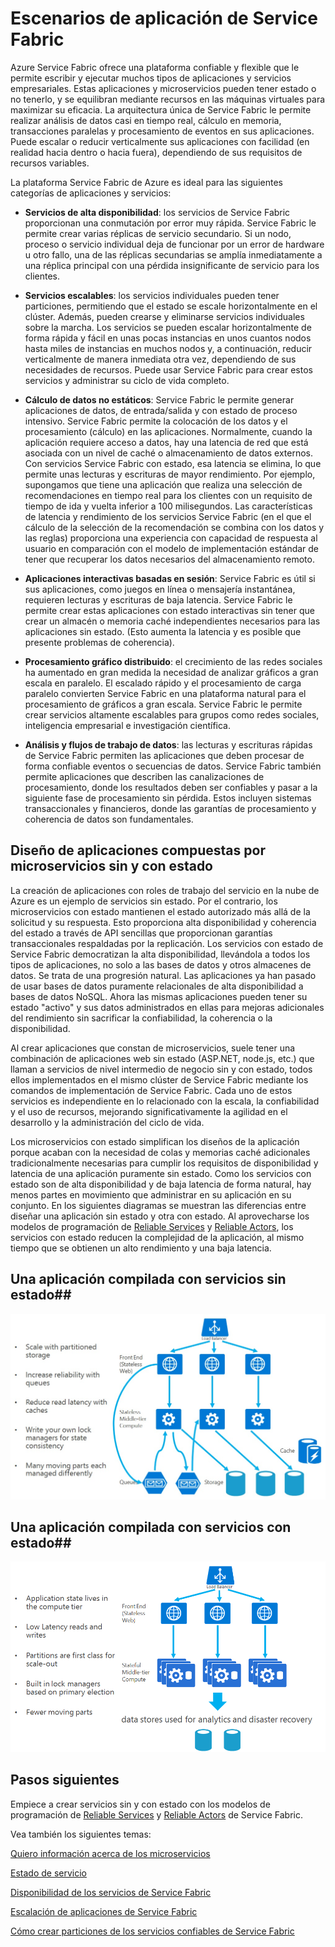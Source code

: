 <properties
   pageTitle="Escenarios de aplicación de Service Fabric | Microsoft Azure"
   description="Información general de las categorías de las aplicaciones de nube en Service Fabric. Describe el diseño de la aplicación que usa servicios con estado y sin estado."
   services="service-fabric"
   documentationCenter=".net"
   authors="msfussell"
   manager="timlt"
   editor=""/>

<tags
   ms.service="service-fabric"
   ms.devlang="dotnet"
   ms.topic="article"
   ms.tgt_pltfrm="NA"
   ms.workload="NA"
   ms.date="11/30/2015"
   ms.author="mfussell"/>

# Escenarios de aplicación de Service Fabric

Azure Service Fabric ofrece una plataforma confiable y flexible que le permite escribir y ejecutar muchos tipos de aplicaciones y servicios empresariales. Estas aplicaciones y microservicios pueden tener estado o no tenerlo, y se equilibran mediante recursos en las máquinas virtuales para maximizar su eficacia. La arquitectura única de Service Fabric le permite realizar análisis de datos casi en tiempo real, cálculo en memoria, transacciones paralelas y procesamiento de eventos en sus aplicaciones. Puede escalar o reducir verticalmente sus aplicaciones con facilidad (en realidad hacia dentro o hacia fuera), dependiendo de sus requisitos de recursos variables.

La plataforma Service Fabric de Azure es ideal para las siguientes categorías de aplicaciones y servicios:

- **Servicios de alta disponibilidad**: los servicios de Service Fabric proporcionan una conmutación por error muy rápida. Service Fabric le permite crear varias réplicas de servicio secundario. Si un nodo, proceso o servicio individual deja de funcionar por un error de hardware u otro fallo, una de las réplicas secundarias se amplía inmediatamente a una réplica principal con una pérdida insignificante de servicio para los clientes.

- **Servicios escalables**: los servicios individuales pueden tener particiones, permitiendo que el estado se escale horizontalmente en el clúster. Además, pueden crearse y eliminarse servicios individuales sobre la marcha. Los servicios se pueden escalar horizontalmente de forma rápida y fácil en unas pocas instancias en unos cuantos nodos hasta miles de instancias en muchos nodos y, a continuación, reducir verticalmente de manera inmediata otra vez, dependiendo de sus necesidades de recursos. Puede usar Service Fabric para crear estos servicios y administrar su ciclo de vida completo.

- **Cálculo de datos no estáticos**: Service Fabric le permite generar aplicaciones de datos, de entrada/salida y con estado de proceso intensivo. Service Fabric permite la colocación de los datos y el procesamiento (cálculo) en las aplicaciones. Normalmente, cuando la aplicación requiere acceso a datos, hay una latencia de red que está asociada con un nivel de caché o almacenamiento de datos externos. Con servicios Service Fabric con estado, esa latencia se elimina, lo que permite unas lecturas y escrituras de mayor rendimiento. Por ejemplo, supongamos que tiene una aplicación que realiza una selección de recomendaciones en tiempo real para los clientes con un requisito de tiempo de ida y vuelta inferior a 100 milisegundos. Las características de latencia y rendimiento de los servicios Service Fabric (en el que el cálculo de la selección de la recomendación se combina con los datos y las reglas) proporciona una experiencia con capacidad de respuesta al usuario en comparación con el modelo de implementación estándar de tener que recuperar los datos necesarios del almacenamiento remoto.

- **Aplicaciones interactivas basadas en sesión**: Service Fabric es útil si sus aplicaciones, como juegos en línea o mensajería instantánea, requieren lecturas y escrituras de baja latencia. Service Fabric le permite crear estas aplicaciones con estado interactivas sin tener que crear un almacén o memoria caché independientes necesarios para las aplicaciones sin estado. (Esto aumenta la latencia y es posible que presente problemas de coherencia).

- **Procesamiento gráfico distribuido**: el crecimiento de las redes sociales ha aumentado en gran medida la necesidad de analizar gráficos a gran escala en paralelo. El escalado rápido y el procesamiento de carga paralelo convierten Service Fabric en una plataforma natural para el procesamiento de gráficos a gran escala. Service Fabric le permite crear servicios altamente escalables para grupos como redes sociales, inteligencia empresarial e investigación científica.

- **Análisis y flujos de trabajo de datos**: las lecturas y escrituras rápidas de Service Fabric permiten las aplicaciones que deben procesar de forma confiable eventos o secuencias de datos. Service Fabric también permite aplicaciones que describen las canalizaciones de procesamiento, donde los resultados deben ser confiables y pasar a la siguiente fase de procesamiento sin pérdida. Estos incluyen sistemas transaccionales y financieros, donde las garantías de procesamiento y coherencia de datos son fundamentales.

## Diseño de aplicaciones compuestas por microservicios sin y con estado
La creación de aplicaciones con roles de trabajo del servicio en la nube de Azure es un ejemplo de servicios sin estado. Por el contrario, los microservicios con estado mantienen el estado autorizado más allá de la solicitud y su respuesta. Esto proporciona alta disponibilidad y coherencia del estado a través de API sencillas que proporcionan garantías transaccionales respaldadas por la replicación. Los servicios con estado de Service Fabric democratizan la alta disponibilidad, llevándola a todos los tipos de aplicaciones, no solo a las bases de datos y otros almacenes de datos. Se trata de una progresión natural. Las aplicaciones ya han pasado de usar bases de datos puramente relacionales de alta disponibilidad a bases de datos NoSQL. Ahora las mismas aplicaciones pueden tener su estado "activo" y sus datos administrados en ellas para mejoras adicionales del rendimiento sin sacrificar la confiabilidad, la coherencia o la disponibilidad.

Al crear aplicaciones que constan de microservicios, suele tener una combinación de aplicaciones web sin estado (ASP.NET, node.js, etc.) que llaman a servicios de nivel intermedio de negocio sin y con estado, todos ellos implementados en el mismo clúster de Service Fabric mediante los comandos de implementación de Service Fabric. Cada uno de estos servicios es independiente en lo relacionado con la escala, la confiabilidad y el uso de recursos, mejorando significativamente la agilidad en el desarrollo y la administración del ciclo de vida.

Los microservicios con estado simplifican los diseños de la aplicación porque acaban con la necesidad de colas y memorias caché adicionales tradicionalmente necesarias para cumplir los requisitos de disponibilidad y latencia de una aplicación puramente sin estado. Como los servicios con estado son de alta disponibilidad y de baja latencia de forma natural, hay menos partes en movimiento que administrar en su aplicación en su conjunto. En los siguientes diagramas se muestran las diferencias entre diseñar una aplicación sin estado y otra con estado. Al aprovecharse los modelos de programación de [Reliable Services](service-fabric-reliable-services-introduction.md) y [Reliable Actors](service-fabric-reliable-actors-introduction.md), los servicios con estado reducen la complejidad de la aplicación, al mismo tiempo que se obtienen un alto rendimiento y una baja latencia.

## Una aplicación compilada con servicios sin estado##
![Aplicación que hace uso del servicio sin estado][Image1]

## Una aplicación compilada con servicios con estado##
![Aplicación que hace uso del servicio sin estado][Image2]

<!--Every topic should have next steps and links to the next logical set of content to keep the customer engaged-->
## Pasos siguientes


Empiece a crear servicios sin y con estado con los modelos de programación de [Reliable Services](service-fabric-reliable-services-quick-start.md) y [Reliable Actors](service-fabric-reliable-actors-get-started.md) de Service Fabric.

Vea también los siguientes temas:

[Quiero información acerca de los microservicios](service-fabric-overview-microservices.md)

[Estado de servicio](service-fabric-concepts-state.md)

[Disponibilidad de los servicios de Service Fabric](service-fabric-availability-services.md)

[Escalación de aplicaciones de Service Fabric](service-fabric-concepts-scalability.md)

[Cómo crear particiones de los servicios confiables de Service Fabric](service-fabric-concepts-partitioning.md)

[Image1]: media/service-fabric-application-scenarios/AppwithStatelessServices.jpg
[Image2]: media/service-fabric-application-scenarios/AppwithStatefulServices.jpg

<!---HONumber=AcomDC_0107_2016-->